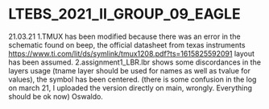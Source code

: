 # LTEBS_2021_II_GROUP_09_EAGLE
21.03.21
  1.TMUX has been modified because there was an error in the schematic found on beep, the official datasheet from texas instruments https://www.ti.com/lit/ds/symlink/tmux1208.pdf?ts=1615825592091 layout has been assumed.
  2.assignment1_LBR.lbr shows some discordances in the layers usage (tname layer should be used for names as well as tvalue for values), the symbol has been centered.
(there is some confusion in the log on march 21, I uploaded the version directly on main, wrongly. Everything should be ok now)
                                                            Oswaldo.
